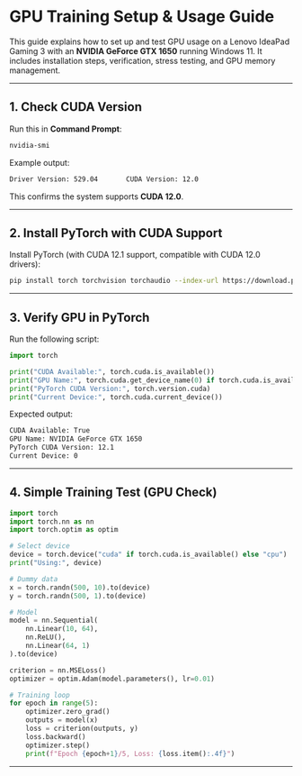 # GPU Training Setup & Usage Guide

This guide explains how to set up and test GPU usage on a Lenovo IdeaPad Gaming 3 with an **NVIDIA GeForce GTX 1650** running Windows 11. It includes installation steps, verification, stress testing, and GPU memory management.

---

## 1. Check CUDA Version

Run this in **Command Prompt**:

```bash
nvidia-smi
```

Example output:

```cmd
Driver Version: 529.04       CUDA Version: 12.0
```

This confirms the system supports **CUDA 12.0**.

---

## 2. Install PyTorch with CUDA Support

Install PyTorch (with CUDA 12.1 support, compatible with CUDA 12.0 drivers):

```bash
pip install torch torchvision torchaudio --index-url https://download.pytorch.org/whl/cu121
```

---

## 3. Verify GPU in PyTorch

Run the following script:

```python
import torch

print("CUDA Available:", torch.cuda.is_available())
print("GPU Name:", torch.cuda.get_device_name(0) if torch.cuda.is_available() else "No GPU")
print("PyTorch CUDA Version:", torch.version.cuda)
print("Current Device:", torch.cuda.current_device())
```

Expected output:

```cmd
CUDA Available: True
GPU Name: NVIDIA GeForce GTX 1650
PyTorch CUDA Version: 12.1
Current Device: 0
```

---

## 4. Simple Training Test (GPU Check)

```python
import torch
import torch.nn as nn
import torch.optim as optim

# Select device
device = torch.device("cuda" if torch.cuda.is_available() else "cpu")
print("Using:", device)

# Dummy data
x = torch.randn(500, 10).to(device)
y = torch.randn(500, 1).to(device)

# Model
model = nn.Sequential(
    nn.Linear(10, 64),
    nn.ReLU(),
    nn.Linear(64, 1)
).to(device)

criterion = nn.MSELoss()
optimizer = optim.Adam(model.parameters(), lr=0.01)

# Training loop
for epoch in range(5):
    optimizer.zero_grad()
    outputs = model(x)
    loss = criterion(outputs, y)
    loss.backward()
    optimizer.step()
    print(f"Epoch {epoch+1}/5, Loss: {loss.item():.4f}")
```

---
